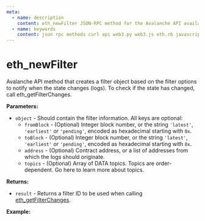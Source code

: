 ```yaml
---
meta:
  - name: description
    content: eth_newFilter JSON-RPC method for the Avalanche API available with examples in web3.js, web3.py, eth.rb, and cURL.
  - name: keywords
    content: json rpc methods curl api web3.py web3.js eth.rb javascript python ruby Avalanche
---
```


# eth_newFilter

Avalanche API method that creates a filter object based on the filter options to notify when the state changes (logs). To check if the state has changed, call eth_getFilterChanges.

**Parameters:**

- `object` - Should contain the filter information. All keys are optional:
  - `fromBlock` - (Optional) Integer block number, or the string `'latest'`, `'earliest'` or `'pending'`, encoded as hexadecimal starting with `0x`.
  - `toBlock` - (Optional) Integer block number, or the string `'latest'`, `'earliest'` or `'pending'`, encoded as hexadecimal starting with `0x`.
  - `address` - (Optional) Contract address, or a list of addresses from which the logs should originate.
  - `topics` - (Optional) Array of DATA topics. Topics are order-dependent. Go here to learn more about topics.

**Returns:**

- `result` - Returns a filter ID to be used when calling [eth_getFilterChanges](/api/avalanche/eth_getfilterchanges).

**Example:**

<CodeSwitcher :languages="{js:'web3.js', py:'web3.py', rb:'eth.rb', cr:'cURL'}">
<template v-slot:js>

```js
// Web3.js does not support this feature. See the Web3.js subscriptions page.
```

</template>
<template v-slot:py>

```py
from web3 import Web3
node_url = "CHAINSTACK_NODE_URL"
newBlockFilterId = web3.eth.filter("latest")
newFilterId = web3.eth.filter({
  "fromBlock": "0x12BB7BA",
  "toBlock": "latest",
  "address": "0xB31f66AA3C1e785363F0875A1B74E27b85FD66c7"
})
print(newFilterId)
```

</template>
<template v-slot:rb>

```rb
require "eth"
client = Eth::Client.create "CHAINSTACK_NODE_URL"
filter = {
  fromBlock: "0x12BB7BA",
  toBlock: "latest",
  address: "0xB31f66AA3C1e785363F0875A1B74E27b85FD66c7"
}
response = client.eth_new_filter(filter)
puts response["result"]

```

</template>
<template v-slot:cr>

```sh
curl -X POST "CHAINSTACK_NODE_URL" \
  -H "Content-Type: application/json" \
  --data '{"method":"eth_newFilter","params":[{"fromBlock": "0x12BB7BA", "toBlock": "0x6C6174657374", "address": "0xB31f66AA3C1e785363F0875A1B74E27b85FD66c7","topics": []}], "jsonrpc":"2.0", "id":1}'

```

</template>
</CodeSwitcher>
